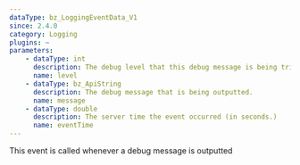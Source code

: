 ```yaml
---
dataType: bz_LoggingEventData_V1
since: 2.4.0
category: Logging
plugins: ~
parameters:
    - dataType: int
      description: The debug level that this debug message is being triggered at. `-d` corresponds to level 1, `-dd` to level 2, etc.
      name: level
    - dataType: bz_ApiString
      description: The debug message that is being outputted.
      name: message
    - dataType: double
      description: The server time the event occurred (in seconds.)
      name: eventTime
---
```


This event is called whenever a debug message is outputted

